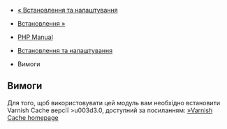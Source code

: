- [« Встановлення та налаштування](varnish.setup.md)
- [Встановлення »](varnish.installation.md)

- [PHP Manual](index.md)
- [Встановлення та налаштування](varnish.setup.md)
- Вимоги

## Вимоги

Для того, щоб використовувати цей модуль вам необхідно встановити
Varnish Cache версії \>u003d3.0, доступний за посиланням: [»Varnish Cache
homepage](https://www.varnish-cache.org/)
